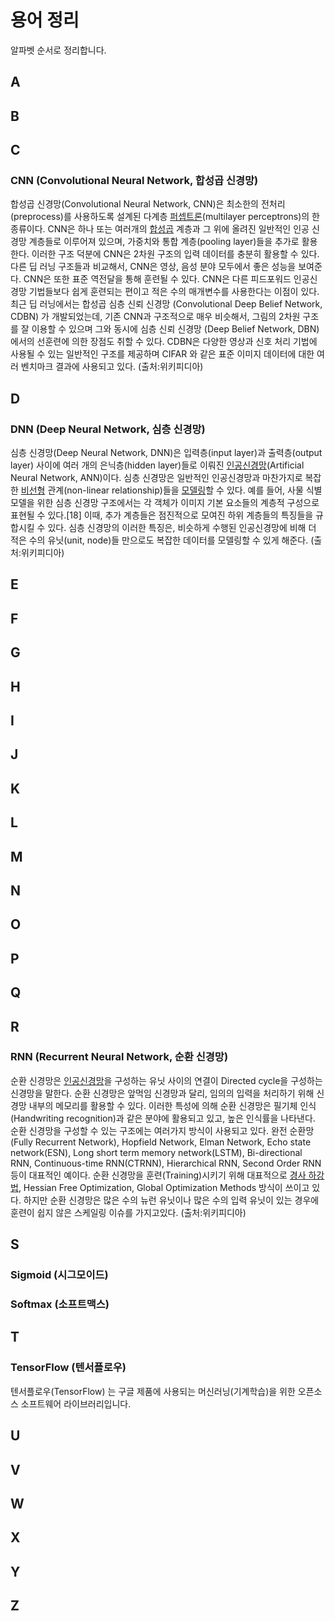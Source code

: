 # 용어 정리
알파벳 순서로 정리합니다. 

## A
## B
## C
### CNN (Convolutional Neural Network, 합성곱 신경망)
합성곱 신경망(Convolutional Neural Network, CNN)은 최소한의 전처리(preprocess)를 사용하도록 설계된 다계층 [퍼셉트론](https://ko.wikipedia.org/wiki/%ED%8D%BC%EC%85%89%ED%8A%B8%EB%A1%A0)(multilayer perceptrons)의 한 종류이다. CNN은 하나 또는 여러개의 [합성곱](https://ko.wikipedia.org/wiki/%ED%95%A9%EC%84%B1%EA%B3%B1) 계층과 그 위에 올려진 일반적인 인공 신경망 계층들로 이루어져 있으며, 가중치와 통합 계층(pooling layer)들을 추가로 활용한다. 이러한 구조 덕분에 CNN은 2차원 구조의 입력 데이터를 충분히 활용할 수 있다. 다른 딥 러닝 구조들과 비교해서, CNN은 영상, 음성 분야 모두에서 좋은 성능을 보여준다. CNN은 또한 표준 역전달을 통해 훈련될 수 있다. CNN은 다른 피드포워드 인공신경망 기법들보다 쉽게 훈련되는 편이고 적은 수의 매개변수를 사용한다는 이점이 있다. 최근 딥 러닝에서는 합성곱 심층 신뢰 신경망 (Convolutional Deep Belief Network, CDBN) 가 개발되었는데, 기존 CNN과 구조적으로 매우 비슷해서, 그림의 2차원 구조를 잘 이용할 수 있으며 그와 동시에 심층 신뢰 신경망 (Deep Belief Network, DBN)에서의 선훈련에 의한 장점도 취할 수 있다. CDBN은 다양한 영상과 신호 처리 기법에 사용될 수 있는 일반적인 구조를 제공하며 CIFAR 와 같은 표준 이미지 데이터에 대한 여러 벤치마크 결과에 사용되고 있다. (출처:위키피디아)
## D
### DNN (Deep Neural Network, 심층 신경망)
심층 신경망(Deep Neural Network, DNN)은 입력층(input layer)과 출력층(output layer) 사이에 여러 개의 은닉층(hidden layer)들로 이뤄진 [인공신경망](https://ko.wikipedia.org/wiki/%EC%9D%B8%EA%B3%B5%EC%8B%A0%EA%B2%BD%EB%A7%9D)(Artificial Neural Network, ANN)이다. 심층 신경망은 일반적인 인공신경망과 마찬가지로 복잡한 [비선형](https://ko.wikipedia.org/wiki/%EB%B9%84%EC%84%A0%ED%98%95) 관계(non-linear relationship)들을 [모델링](https://ko.wikipedia.org/wiki/%EB%AA%A8%EB%8D%B8)할 수 있다. 예를 들어, 사물 식별 모델을 위한 심층 신경망 구조에서는 각 객체가 이미지 기본 요소들의 계층적 구성으로 표현될 수 있다.[18] 이때, 추가 계층들은 점진적으로 모여진 하위 계층들의 특징들을 규합시킬 수 있다. 심층 신경망의 이러한 특징은, 비슷하게 수행된 인공신경망에 비해 더 적은 수의 유닛(unit, node)들 만으로도 복잡한 데이터를 모델링할 수 있게 해준다. (출처:위키피디아)
## E
## F
## G
## H
## I
## J
## K
## L
## M
## N
## O
## P
## Q
## R
### RNN (Recurrent Neural Network, 순환 신경망)
순환 신경망은 [인공신경망](https://ko.wikipedia.org/wiki/%EC%9D%B8%EA%B3%B5%EC%8B%A0%EA%B2%BD%EB%A7%9D)을 구성하는 유닛 사이의 연결이 Directed cycle을 구성하는 신경망을 말한다. 순환 신경망은 앞먹임 신경망과 달리, 임의의 입력을 처리하기 위해 신경망 내부의 메모리를 활용할 수 있다. 이러한 특성에 의해 순환 신경망은 필기체 인식(Handwriting recognition)과 같은 분야에 활용되고 있고, 높은 인식률을 나타낸다. 순환 신경망을 구성할 수 있는 구조에는 여러가지 방식이 사용되고 있다. 완전 순환망(Fully Recurrent Network), Hopfield Network, Elman Network, Echo state network(ESN), Long short term memory network(LSTM), Bi-directional RNN, Continuous-time RNN(CTRNN), Hierarchical RNN, Second Order RNN 등이 대표적인 예이다. 순환 신경망을 훈련(Training)시키기 위해 대표적으로 [경사 하강법](https://ko.wikipedia.org/wiki/%EA%B2%BD%EC%82%AC_%ED%95%98%EA%B0%95%EB%B2%95), Hessian Free Optimization, Global Optimization Methods 방식이 쓰이고 있다. 하지만 순환 신경망은 많은 수의 뉴런 유닛이나 많은 수의 입력 유닛이 있는 경우에 훈련이 쉽지 않은 스케일링 이슈를 가지고있다. (출처:위키피디아)
## S
### Sigmoid (시그모이드)
### Softmax (소프트맥스)
## T
### TensorFlow (텐서플로우)
텐서플로우(TensorFlow) 는 구글 제품에 사용되는 머신러닝(기계학습)을 위한 오픈소스 소프트웨어 라이브러리입니다.
## U
## V
## W
## X
## Y
## Z
